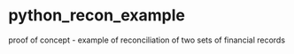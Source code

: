 # python_recon_example
proof of concept - example of reconciliation of two sets of financial records
